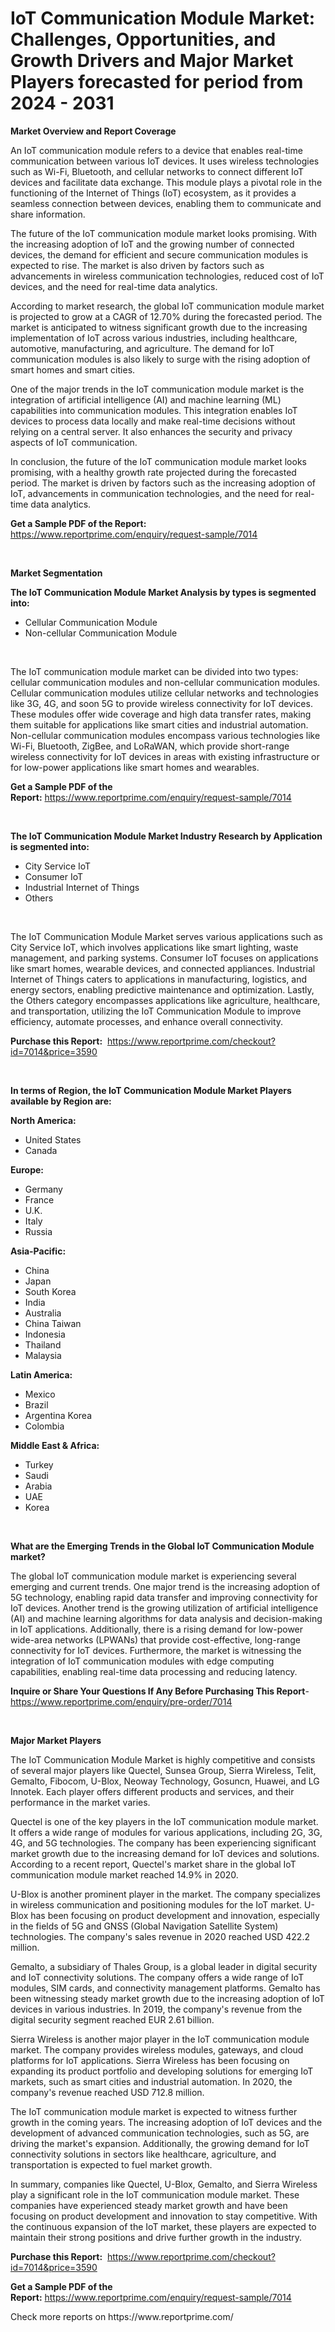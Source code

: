 <p><h1>IoT Communication Module Market: Challenges, Opportunities, and Growth Drivers and Major Market Players forecasted for period from 2024 - 2031</h1></p><p><strong>Market Overview and Report Coverage</strong></p>
<p><p>An IoT communication module refers to a device that enables real-time communication between various IoT devices. It uses wireless technologies such as Wi-Fi, Bluetooth, and cellular networks to connect different IoT devices and facilitate data exchange. This module plays a pivotal role in the functioning of the Internet of Things (IoT) ecosystem, as it provides a seamless connection between devices, enabling them to communicate and share information.</p><p>The future of the IoT communication module market looks promising. With the increasing adoption of IoT and the growing number of connected devices, the demand for efficient and secure communication modules is expected to rise. The market is also driven by factors such as advancements in wireless communication technologies, reduced cost of IoT devices, and the need for real-time data analytics.</p><p>According to market research, the global IoT communication module market is projected to grow at a CAGR of 12.70% during the forecasted period. The market is anticipated to witness significant growth due to the increasing implementation of IoT across various industries, including healthcare, automotive, manufacturing, and agriculture. The demand for IoT communication modules is also likely to surge with the rising adoption of smart homes and smart cities.</p><p>One of the major trends in the IoT communication module market is the integration of artificial intelligence (AI) and machine learning (ML) capabilities into communication modules. This integration enables IoT devices to process data locally and make real-time decisions without relying on a central server. It also enhances the security and privacy aspects of IoT communication.</p><p>In conclusion, the future of the IoT communication module market looks promising, with a healthy growth rate projected during the forecasted period. The market is driven by factors such as the increasing adoption of IoT, advancements in communication technologies, and the need for real-time data analytics.</p></p>
<p><strong>Get a Sample PDF of the Report:</strong> <a href="https://www.reportprime.com/enquiry/request-sample/7014">https://www.reportprime.com/enquiry/request-sample/7014</a></p>
<p>&nbsp;</p>
<p><strong>Market Segmentation</strong></p>
<p><strong>The IoT Communication Module Market Analysis by types is segmented into:</strong></p>
<p><ul><li>Cellular Communication Module</li><li>Non-cellular Communication Module</li></ul></p>
<p>&nbsp;</p>
<p><p>The IoT communication module market can be divided into two types: cellular communication modules and non-cellular communication modules. Cellular communication modules utilize cellular networks and technologies like 3G, 4G, and soon 5G to provide wireless connectivity for IoT devices. These modules offer wide coverage and high data transfer rates, making them suitable for applications like smart cities and industrial automation. Non-cellular communication modules encompass various technologies like Wi-Fi, Bluetooth, ZigBee, and LoRaWAN, which provide short-range wireless connectivity for IoT devices in areas with existing infrastructure or for low-power applications like smart homes and wearables.</p></p>
<p><strong>Get a Sample PDF of the Report:</strong>&nbsp;<a href="https://www.reportprime.com/enquiry/request-sample/7014">https://www.reportprime.com/enquiry/request-sample/7014</a></p>
<p>&nbsp;</p>
<p><strong>The IoT Communication Module Market Industry Research by Application is segmented into:</strong></p>
<p><ul><li>City Service IoT</li><li>Consumer IoT</li><li>Industrial Internet of Things</li><li>Others</li></ul></p>
<p>&nbsp;</p>
<p><p>The IoT Communication Module Market serves various applications such as City Service IoT, which involves applications like smart lighting, waste management, and parking systems. Consumer IoT focuses on applications like smart homes, wearable devices, and connected appliances. Industrial Internet of Things caters to applications in manufacturing, logistics, and energy sectors, enabling predictive maintenance and optimization. Lastly, the Others category encompasses applications like agriculture, healthcare, and transportation, utilizing the IoT Communication Module to improve efficiency, automate processes, and enhance overall connectivity.</p></p>
<p><strong>Purchase this Report:</strong>&nbsp; <a href="https://www.reportprime.com/checkout?id=7014&price=3590">https://www.reportprime.com/checkout?id=7014&price=3590</a></p>
<p>&nbsp;</p>
<p><strong>In terms of Region, the IoT Communication Module Market Players available by Region are:</strong></p>
<p>
    <p> <strong> North America: </strong>
        <ul>
            <li>United States</li>
            <li>Canada</li>
        </ul>
        </p> 
    <p> <strong> Europe: </strong>
        <ul>
            <li>Germany</li>
            <li>France</li>
            <li>U.K.</li>
            <li>Italy</li>
            <li>Russia</li>
        </ul>
        </p> 
    <p> <strong> Asia-Pacific: </strong>
        <ul>
            <li>China</li>
            <li>Japan</li>
            <li>South Korea</li>
            <li>India</li>
            <li>Australia</li>
            <li>China Taiwan</li>
            <li>Indonesia</li>
            <li>Thailand</li>
            <li>Malaysia</li>
        </ul>
        </p> 
    <p> <strong> Latin America: </strong>
        <ul>
            <li>Mexico</li>
            <li>Brazil</li>
            <li>Argentina Korea</li>
            <li>Colombia</li>
        </ul>
        </p> 
    <p> <strong> Middle East & Africa: </strong>
        <ul>
            <li>Turkey</li>
            <li>Saudi</li>
            <li>Arabia</li>
            <li>UAE</li>
            <li>Korea</li>
        </ul>
    </p>
    </p>
<p>&nbsp;</p>
<p><strong>What are the Emerging Trends in the Global IoT Communication Module market?</strong></p>
<p><p>The global IoT communication module market is experiencing several emerging and current trends. One major trend is the increasing adoption of 5G technology, enabling rapid data transfer and improving connectivity for IoT devices. Another trend is the growing utilization of artificial intelligence (AI) and machine learning algorithms for data analysis and decision-making in IoT applications. Additionally, there is a rising demand for low-power wide-area networks (LPWANs) that provide cost-effective, long-range connectivity for IoT devices. Furthermore, the market is witnessing the integration of IoT communication modules with edge computing capabilities, enabling real-time data processing and reducing latency.</p></p>
<p><strong>Inquire or Share Your Questions If Any Before Purchasing This Report</strong>- <a href="https://www.reportprime.com/enquiry/pre-order/7014">https://www.reportprime.com/enquiry/pre-order/7014</a></p>
<p>&nbsp;</p>
<p><strong>Major Market Players</strong></p>
<p><p>The IoT Communication Module Market is highly competitive and consists of several major players like Quectel, Sunsea Group, Sierra Wireless, Telit, Gemalto, Fibocom, U-Blox, Neoway Technology, Gosuncn, Huawei, and LG Innotek. Each player offers different products and services, and their performance in the market varies.</p><p>Quectel is one of the key players in the IoT communication module market. It offers a wide range of modules for various applications, including 2G, 3G, 4G, and 5G technologies. The company has been experiencing significant market growth due to the increasing demand for IoT devices and solutions. According to a recent report, Quectel's market share in the global IoT communication module market reached 14.9% in 2020.</p><p>U-Blox is another prominent player in the market. The company specializes in wireless communication and positioning modules for the IoT market. U-Blox has been focusing on product development and innovation, especially in the fields of 5G and GNSS (Global Navigation Satellite System) technologies. The company's sales revenue in 2020 reached USD 422.2 million.</p><p>Gemalto, a subsidiary of Thales Group, is a global leader in digital security and IoT connectivity solutions. The company offers a wide range of IoT modules, SIM cards, and connectivity management platforms. Gemalto has been witnessing steady market growth due to the increasing adoption of IoT devices in various industries. In 2019, the company's revenue from the digital security segment reached EUR 2.61 billion.</p><p>Sierra Wireless is another major player in the IoT communication module market. The company provides wireless modules, gateways, and cloud platforms for IoT applications. Sierra Wireless has been focusing on expanding its product portfolio and developing solutions for emerging IoT markets, such as smart cities and industrial automation. In 2020, the company's revenue reached USD 712.8 million.</p><p>The IoT communication module market is expected to witness further growth in the coming years. The increasing adoption of IoT devices and the development of advanced communication technologies, such as 5G, are driving the market's expansion. Additionally, the growing demand for IoT connectivity solutions in sectors like healthcare, agriculture, and transportation is expected to fuel market growth.</p><p>In summary, companies like Quectel, U-Blox, Gemalto, and Sierra Wireless play a significant role in the IoT communication module market. These companies have experienced steady market growth and have been focusing on product development and innovation to stay competitive. With the continuous expansion of the IoT market, these players are expected to maintain their strong positions and drive further growth in the industry.</p></p>
<p><strong>Purchase this Report:</strong>&nbsp;&nbsp;<a href="https://www.reportprime.com/checkout?id=7014&price=3590">https://www.reportprime.com/checkout?id=7014&price=3590</a></p>
<p></p>
<p><strong>Get a Sample PDF of the Report:</strong>&nbsp;<a href="https://www.reportprime.com/enquiry/request-sample/7014">https://www.reportprime.com/enquiry/request-sample/7014</a></p>
<p>Check more reports on https://www.reportprime.com/</p>
